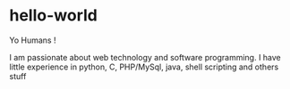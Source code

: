 # hello-world
Yo Humans ! 

I am passionate about web technology and software programming. I have little experience in python, C, PHP/MySql, java, shell scripting and others stuff
